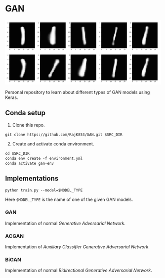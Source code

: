 # GAN

<p align="center">
    <img src="assets/mnist_gan.gif" width="640"\>
</p>

Personal repository to learn about different types of GAN models using Keras.

## Conda setup
1. Clone this repo.
  ```shell
  git clone https://github.com/RajK853/GAN.git $SRC_DIR
  ```
2. Create and activate conda environment.
  ```shell
  cd $SRC_DIR  
  conda env create -f environment.yml    
  conda activate gan-env
  ```
## Implementations

```shell
python train.py --model=$MODEL_TYPE
```
Here `$MODEL_TYPE` is the name of one of the given GAN models.

### GAN
Implementation of normal *Generative Adversarial Network*.  

### ACGAN
Implementation of *Auxiliary Classifier Generative Adversarial Network*.  

### BiGAN
Implementation of normal *Bidirectional Generative Adversarial Network*.  

